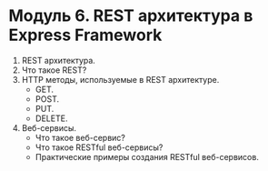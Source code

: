 # Модуль 6. REST архитектура в Express Framework

1. REST архитектура.
2. Что такое REST?
3. HTTP методы, используемые в REST архитектуре.
    * GET.
    * POST.
    * PUT.
    * DELETE.
4. Веб-сервисы.
    * Что такое веб-сервис?
    * Что такое RESTful веб-сервисы?
    * Практические примеры создания RESTful веб-сервисов.